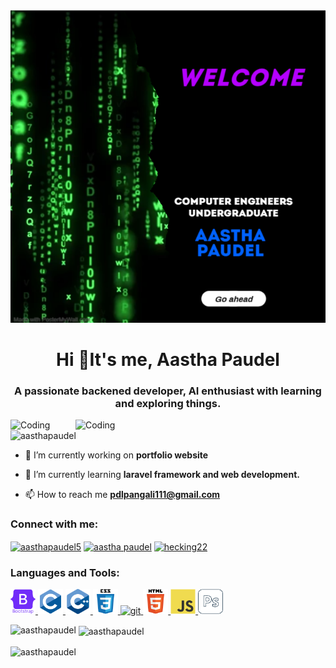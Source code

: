 ![MasterHead](https://github.com/Aasthapaudel/Aasthapaudel/blob/main/githubhead.png)

<h1 align="center">Hi 👋It's me, Aastha Paudel</h1>
<h3 align="center">A passionate backened developer, AI enthusiast with learning and exploring things.</h3>
<img align="left" alt="Coding" width="100" src=https://th.bing.com/th/id/OIP.zKFKcR-scneOIV5no3RCrAHaJQ?pid=ImgDet&w=540&h=675&rs=1>
<img align="right" alt="Coding" width="400" src=https://th.bing.com/th/id/R.acf17f9f427bdcef8b9f714cb115862d?rik=UKQ61YS%2beVS6TA&pid=ImgRaw&r=0>

<p align="left"> <img src="https://komarev.com/ghpvc/?username=aasthapaudel&label=Profile%20views&color=0e75b6&style=flat" alt="aasthapaudel" /> </p>

- 🔭 I’m currently working on **portfolio website**

- 🌱 I’m currently learning **laravel framework and web development.**

- 📫 How to reach me **pdlpangali111@gmail.com**

<h3 align="left">Connect with me:</h3>
<p align="left">
<a href="https://twitter.com/aasthapaudel5" target="blank"><img align="center" src="https://raw.githubusercontent.com/rahuldkjain/github-profile-readme-generator/master/src/images/icons/Social/twitter.svg" alt="aasthapaudel5" height="30" width="40" /></a>
<a href="https://linkedin.com/in/aastha-paudel-1b3b001b9/" target="blank"><img align="center" src="https://raw.githubusercontent.com/rahuldkjain/github-profile-readme-generator/master/src/images/icons/Social/linked-in-alt.svg" alt="aastha paudel" height="30" width="40" /></a>
<a href="https://discord.gg/hecking22" target="blank"><img align="center" src="https://raw.githubusercontent.com/rahuldkjain/github-profile-readme-generator/master/src/images/icons/Social/discord.svg" alt="hecking22" height="30" width="40" /></a>
</p>

<h3 align="left">Languages and Tools:</h3>
<p align="left"> <a href="https://getbootstrap.com" target="_blank" rel="noreferrer"> <img src="https://raw.githubusercontent.com/devicons/devicon/master/icons/bootstrap/bootstrap-plain-wordmark.svg" alt="bootstrap" width="40" height="40"/> </a> <a href="https://www.cprogramming.com/" target="_blank" rel="noreferrer"> <img src="https://raw.githubusercontent.com/devicons/devicon/master/icons/c/c-original.svg" alt="c" width="40" height="40"/> </a> <a href="https://www.w3schools.com/cpp/" target="_blank" rel="noreferrer"> <img src="https://raw.githubusercontent.com/devicons/devicon/master/icons/cplusplus/cplusplus-original.svg" alt="cplusplus" width="40" height="40"/> </a> <a href="https://www.w3schools.com/css/" target="_blank" rel="noreferrer"> <img src="https://raw.githubusercontent.com/devicons/devicon/master/icons/css3/css3-original-wordmark.svg" alt="css3" width="40" height="40"/> </a> <a href="https://git-scm.com/" target="_blank" rel="noreferrer"> <img src="https://www.vectorlogo.zone/logos/git-scm/git-scm-icon.svg" alt="git" width="40" height="40"/> </a> <a href="https://www.w3.org/html/" target="_blank" rel="noreferrer"> <img src="https://raw.githubusercontent.com/devicons/devicon/master/icons/html5/html5-original-wordmark.svg" alt="html5" width="40" height="40"/> </a> <a href="https://developer.mozilla.org/en-US/docs/Web/JavaScript" target="_blank" rel="noreferrer"> <img src="https://raw.githubusercontent.com/devicons/devicon/master/icons/javascript/javascript-original.svg" alt="javascript" width="40" height="40"/> </a> <a href="https://www.photoshop.com/en" target="_blank" rel="noreferrer"> <img src="https://raw.githubusercontent.com/devicons/devicon/master/icons/photoshop/photoshop-line.svg" alt="photoshop" width="40" height="40"/> </a> </p>

<p><img align="left" src="https://github-readme-stats.vercel.app/api/top-langs?username=aasthapaudel&show_icons=true&locale=en&layout=compact" alt="aasthapaudel" /></p>

<p>&nbsp;<img align="center" src="https://github-readme-stats.vercel.app/api?username=aasthapaudel&show_icons=true&locale=en" alt="aasthapaudel" /></p>

<p><img align="center" src="https://github-readme-streak-stats.herokuapp.com/?user=aasthapaudel&" alt="aasthapaudel" /></p>
